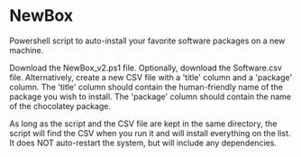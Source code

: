 # NewBox
Powershell script to auto-install your favorite software packages on a new machine.

Download the NewBox_v2.ps1 file.
Optionally, download the Software.csv file.
Alternatively, create a new CSV file with a 'title' column and a 'package' column.  The 'title' column should contain the human-friendly name of the package you wish to install.  The 'package' column should contain the name of the chocolatey package.

As long as the script and the CSV file are kept in the same directory, the script will find the CSV when you run it and will install everything on the list.  It does NOT auto-restart the system, but will include any dependencies.
